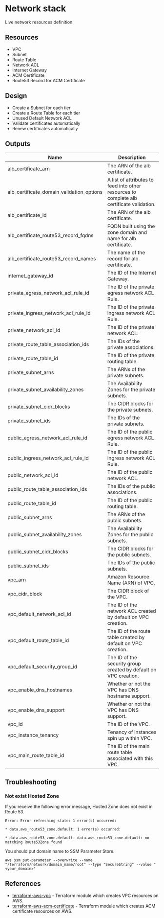 # Network stack

Live network resources definition.

## Resources

- VPC
- Subnet
- Route Table
- Network ACL
- Internet Gateway
- ACM Certificate
- Route53 Record for ACM Certificate

## Design

- Create a Subnet for each tier
- Create a Route Table for each tier
- Unused Default Network ACL
- Validate certificates automatically
- Renew certificates automatically

## Outputs

| Name                                      | Description                                                                               |
| ----------------------------------------- | ----------------------------------------------------------------------------------------- |
| alb_certificate_arn                       | The ARN of the alb certificate.                                                           |
| alb_certificate_domain_validation_options | A list of attributes to feed into other resources to complete alb certificate validation. |
| alb_certificate_id                        | The ARN of the alb certificate.                                                           |
| alb_certificate_route53_record_fqdns      | FQDN built using the zone domain and name for alb certificate.                            |
| alb_certificate_route53_record_names      | The name of the record for alb certificate.                                               |
| internet_gateway_id                       | The ID of the Internet Gateway.                                                           |
| private_egress_network_acl_rule_id        | The ID of the private egress network ACL Rule.                                            |
| private_ingress_network_acl_rule_id       | The ID of the private ingress network ACL Rule.                                           |
| private_network_acl_id                    | The ID of the private network ACL.                                                        |
| private_route_table_association_ids       | The IDs of the private associations.                                                      |
| private_route_table_id                    | The ID of the private routing table.                                                      |
| private_subnet_arns                       | The ARNs of the private subnets.                                                          |
| private_subnet_availability_zones         | The Availability Zones for the private subnets.                                           |
| private_subnet_cidr_blocks                | The CIDR blocks for the private subnets.                                                  |
| private_subnet_ids                        | The IDs of the private subnets.                                                           |
| public_egress_network_acl_rule_id         | The ID of the public egress network ACL Rule.                                             |
| public_ingress_network_acl_rule_id        | The ID of the public ingress network ACL Rule.                                            |
| public_network_acl_id                     | The ID of the public network ACL.                                                         |
| public_route_table_association_ids        | The IDs of the public associations.                                                       |
| public_route_table_id                     | The ID of the public routing table.                                                       |
| public_subnet_arns                        | The ARNs of the public subnets.                                                           |
| public_subnet_availability_zones          | The Availability Zones for the public subnets.                                            |
| public_subnet_cidr_blocks                 | The CIDR blocks for the public subnets.                                                   |
| public_subnet_ids                         | The IDs of the public subnets.                                                            |
| vpc_arn                                   | Amazon Resource Name (ARN) of VPC.                                                        |
| vpc_cidr_block                            | The CIDR block of the VPC.                                                                |
| vpc_default_network_acl_id                | The ID of the network ACL created by default on VPC creation.                             |
| vpc_default_route_table_id                | The ID of the route table created by default on VPC creation.                             |
| vpc_default_security_group_id             | The ID of the security group created by default on VPC creation.                          |
| vpc_enable_dns_hostnames                  | Whether or not the VPC has DNS hostname support.                                          |
| vpc_enable_dns_support                    | Whether or not the VPC has DNS support.                                                   |
| vpc_id                                    | The ID of the VPC.                                                                        |
| vpc_instance_tenancy                      | Tenancy of instances spin up within VPC.                                                  |
| vpc_main_route_table_id                   | The ID of the main route table associated with this VPC.                                  |

## Troubleshooting

### Not exist Hosted Zone

If you receive the following error message, Hosted Zone does not exist in Route 53.

```shell
Error: Error refreshing state: 1 error(s) occurred:

* data.aws_route53_zone.default: 1 error(s) occurred:

* data.aws_route53_zone.default: data.aws_route53_zone.default: no matching Route53Zone found
```

You should put domain name to SSM Parameter Store.

```shell
aws ssm put-parameter --overwrite --name "/terraform/network/domain_name/root" --type "SecureString" --value "<your_domain>"
```

## References

- [terraform-aws-vpc](https://github.com/tmknom/terraform-aws-vpc) - Terraform module which creates VPC resources on AWS.
- [terraform-aws-acm-certificate](https://github.com/tmknom/terraform-aws-acm-certificate) - Terraform module which creates ACM certificate resources on AWS.
